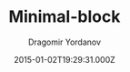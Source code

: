 ---
title: Minimal-block
github: https://github.com/drvy/minimal-block
demo: https://blog.drvy.net/minimal-block/
author: Dragomir Yordanov
ssg:
  - Jekyll
cms:
  - No Cms
date: 2015-01-02T19:29:31.000Z
github_branch: master
description: A minimalistic, responsive and friendly Jekyllrb theme.
stale: true
---